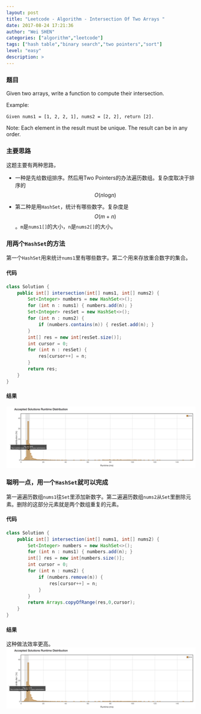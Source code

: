 ```yaml
---
layout: post
title: "Leetcode - Algorithm - Intersection Of Two Arrays "
date: 2017-08-24 17:21:36
author: "Wei SHEN"
categories: ["algorithm","leetcode"]
tags: ["hash table","binary search","two pointers","sort"]
level: "easy"
description: >
---
```


### 题目
Given two arrays, write a function to compute their intersection.

Example:
```
Given nums1 = [1, 2, 2, 1], nums2 = [2, 2], return [2].
```

Note:
Each element in the result must be unique.
The result can be in any order.


### 主要思路
这题主要有两种思路，
* 一种是先给数组排序。然后用Two Pointers的办法遍历数组。复杂度取决于排序的 $$O(n\log_{}{n})$$
* 第二种是用`HashSet`，统计有哪些数字。复杂度是 $$O(m+n)$$。`m`是`nums1[]`的大小，`n`是`nums2[]`的大小。

### 用两个`HashSet`的方法
第一个`HashSet`用来统计`nums1`里有哪些数字。第二个用来存放重合数字的集合。

#### 代码
```java
class Solution {
    public int[] intersection(int[] nums1, int[] nums2) {
        Set<Integer> numbers = new HashSet<>();
        for (int n : nums1) { numbers.add(n); }
        Set<Integer> resSet = new HashSet<>();
        for (int n : nums2) {
            if (numbers.contains(n)) { resSet.add(n); }
        }
        int[] res = new int[resSet.size()];
        int cursor = 0;
        for (int n : resSet) {
            res[cursor++] = n;
        }
        return res;
    }
}
```

#### 结果
![intersection-of-two-arrays-1](/images/leetcode/intersection-of-two-arrays-1.png)


### 聪明一点，用一个`HashSet`就可以完成
第一遍遍历数组`nums1`往`Set`里添加新数字。第二遍遍历数组`nums2`从`Set`里删除元素。删除的这部分元素就是两个数组重复的元素。

#### 代码
```java
class Solution {
    public int[] intersection(int[] nums1, int[] nums2) {
        Set<Integer> numbers = new HashSet<>();
        for (int n : nums1) { numbers.add(n); }
        int[] res = new int[numbers.size()];
        int cursor = 0;
        for (int n : nums2) {
            if (numbers.remove(n)) {
                res[cursor++] = n;
            }
        }
        return Arrays.copyOfRange(res,0,cursor);
    }
}
```

#### 结果
这种做法效率更高。
![intersection-of-two-arrays-2](/images/leetcode/intersection-of-two-arrays-2.png)
